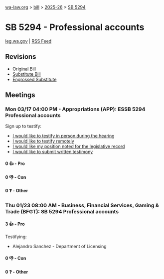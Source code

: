 [wa-law.org](/) > [bill](/bill/) > [2025-26](/bill/2025-26/) > [SB 5294](/bill/2025-26/sb/5294/)

# SB 5294 - Professional accounts
[leg.wa.gov](https://app.leg.wa.gov/billsummary?BillNumber=5294&Year=2025&Initiative=false) | [RSS Feed](./rss.xml)

## Revisions
* [Original Bill](1/)
* [Substitute Bill](S/)
* [Engrossed Substitute](S.E/)

## Meetings
### Mon 03/17 04:00 PM - Appropriations (APP): ESSB 5294 Professional accounts
Sign up to testify:
* [I would like to testify in person during the hearing](https://app.leg.wa.gov/csi/Testifier/Add?chamber=House&mId=33094&aId=165789&caId=26449&tId=1)
* [I would like to testify remotely](https://app.leg.wa.gov/csi/Testifier/Add?chamber=House&mId=33094&aId=165789&caId=26449&tId=2)
* [I would like my position noted for the legislative record](https://app.leg.wa.gov/csi/Testifier/Add?chamber=House&mId=33094&aId=165789&caId=26449&tId=3)
* [I would like to submit written testimony](https://app.leg.wa.gov/csi/Testifier/Add?chamber=House&mId=33094&aId=165789&caId=26449&tId=4)

#### 0 👍 - Pro

#### 0 👎 - Con

#### 0 ❓ - Other

### Thu 01/23 08:00 AM - Business, Financial Services, Gaming & Trade (BFGT): SB 5294 Professional accounts
#### 3 👍 - Pro
Testifying:
* Alejandro Sanchez - Department of Licensing

#### 0 👎 - Con

#### 0 ❓ - Other
